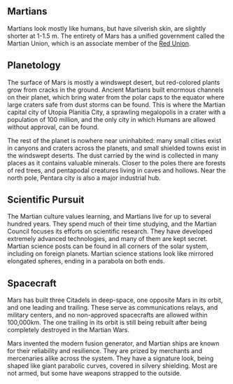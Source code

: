 ## Martians
Martians look mostly like humans, but have silverish skin, are slightly shorter at 1-1.5 m. The entirety of Mars has a unified government called the Martian Union, which is an associate member of the [Red Union](./The%20Red%20Union.md).
## Planetology
The surface of Mars is mostly a windswept desert, but red-colored plants grow from cracks in the ground. Ancient Martians built enormous channels on their planet, which bring water from the polar caps to the equator where large craters safe from dust storms can be found. This is where the Martian capital city of Utopia Planitia City, a sprawling megalopolis in a crater with a population of 100 million, and the only city in which Humans are allowed without approval, can be found.

The rest of the planet is nowhere near uninhabited: many small cities exist in canyons and craters across the planets, and small shielded towns exist in the windswept deserts. The dust carried by the wind is collected in many places as it contains valuable minerals. Closer to the poles there are forests of red trees, and pentapodal creatures living in caves and hollows. Near the north pole, Pentara city is also a major industrial hub.
## Scientific Pursuit
The Martian culture values learning, and Martians live for up to several hundred years. They spend much of their time studying, and the Martian Council focuses its efforts on scientific research. They have developed extremely advanced technologies, and many of them are kept secret. Martian science posts can be found in all corners of the solar system, including on foreign planets. Martian science stations look like mirrored elongated spheres, ending in a parabola on both ends.
## Spacecraft
Mars has built three Citadels in deep-space, one opposite Mars in its orbit, and one leading and trailing. These serve as communications relays, and military centers, and no non-approved spacecrafts are allowed within 100,000km. The one trailing in its orbit is still being rebuilt after being completely destroyed in the Martian Wars.

Mars invented the modern fusion generator, and Martian ships are known for their reliability and resilience. They are prized by merchants and mercenaries alike across the system. They have a signature look, being shaped like giant parabolic curves, covered in silvery shielding. Most are not armed, but some have weapons strapped to the outside.
